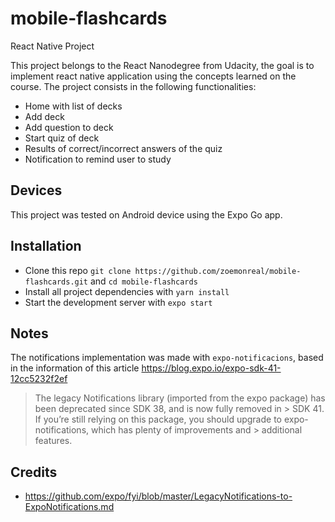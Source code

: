 # mobile-flashcards
React Native Project

This project belongs to the React Nanodegree from Udacity, the goal is to implement react native application using the concepts learned on the course. The project consists in the following functionalities:

- Home with list of decks
- Add deck 
- Add question to deck
- Start quiz of deck
- Results of correct/incorrect answers of the quiz
- Notification to remind user to study 

## Devices
This project was tested on Android device using the Expo Go app.

## Installation 
- Clone this repo `git clone https://github.com/zoemonreal/mobile-flashcards.git` and `cd mobile-flashcards `
- Install all project dependencies with `yarn install`
- Start the development server with `expo start`

## Notes
The notifications implementation was made with `expo-notificacions`, based in the information of this article
https://blog.expo.io/expo-sdk-41-12cc5232f2ef

> The legacy Notifications library (imported from the expo package) has been deprecated since SDK 38, and is now fully removed in > SDK 41. If you’re still relying on this package, you should upgrade to expo-notifications, which has plenty of improvements and > additional features.

## Credits
- https://github.com/expo/fyi/blob/master/LegacyNotifications-to-ExpoNotifications.md 
